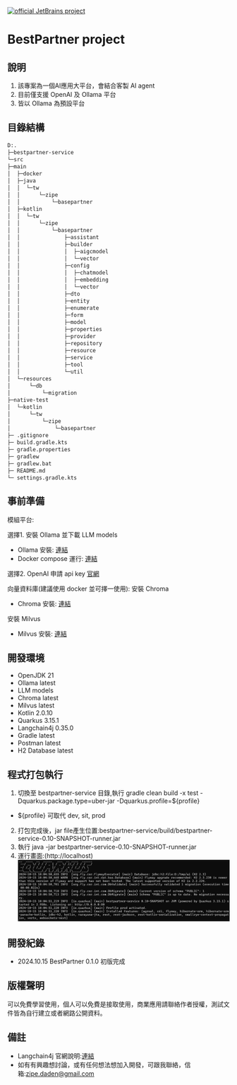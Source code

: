 [![official JetBrains project](https://jb.gg/badges/official.svg)](https://confluence.jetbrains.com/display/ALL/JetBrains+on+GitHub)

BestPartner project
======================
## 說明
1. 該專案為一個AI應用大平台，會結合客製 AI agent
2. 目前僅支援 OpenAI 及 Ollama 平台
3. 皆以 Ollama 為預設平台

## 目錄結構
```
D:.
├─bestpartner-service
└─src
├─main
│  ├─docker
│  ├─java
│  │  └─tw
│  │      └─zipe
│  │          └─basepartner
│  ├─kotlin
│  │  └─tw
│  │      └─zipe
│  │          └─basepartner
│  │              ├─assistant
│  │              ├─builder
│  │              │  ├─aigcmodel
│  │              │  └─vector
│  │              ├─config
│  │              │  ├─chatmodel
│  │              │  ├─embedding
│  │              │  └─vector
│  │              ├─dto
│  │              ├─entity
│  │              ├─enumerate
│  │              ├─form
│  │              ├─model
│  │              ├─properties
│  │              ├─provider
│  │              ├─repository
│  │              ├─resource
│  │              ├─service
│  │              ├─tool
│  │              └─util
│  └─resources
│      └─db
│          └─migration
├─native-test
│  └─kotlin
│      └─tw
│          └─zipe
│              └─basepartner
├─ .gitignore
├─ build.gradle.kts
├─ gradle.properties
├─ gradlew
├─ gradlew.bat
├─ README.md
└─ settings.gradle.kts
```

## 事前準備
模組平台:

選擇1. 安裝 Ollama 並下載 LLM models
- Ollama 安裝: [連結](https://blog.darkthread.net/blog/ollam-open-webui/)
- Docker compose 運行: [連結](https://blog.darkthread.net/blog/ollam-open-webui/)

選擇2. OpenAI 申請 api key [官網](https://openai.com/)

向量資料庫(建議使用 docker 並可擇一使用):
安裝 Chroma
- Chroma 安裝: [連結](https://cookbook.chromadb.dev/core/install/#chroma-jsts-client)

安裝 Milvus
- Milvus 安裝: [連結](https://www.milvus-io.com/getstarted/standalone/install_standalone-docker)

## 開發環境
* OpenJDK 21
* Ollama latest
* LLM models
* Chroma latest
* Milvus latest
* Kotlin 2.0.10
* Quarkus 3.15.1
* Langchain4j 0.35.0
* Gradle latest
* Postman latest
* H2 Database latest

## 程式打包執行
1. 切換至 bestpartner-service 目錄,執行 gradle clean build -x test -Dquarkus.package.type=uber-jar -Dquarkus.profile=${profile}
- ${profile} 可取代 dev, sit, prod
2. 打包完成後，jar file產生位置:bestpartner-service/build/bestpartner-service-0.10-SNAPSHOT-runner.jar
3. 執行 java -jar bestpartner-service-0.10-SNAPSHOT-runner.jar
4. 運行畫面:(http://localhost)
![](docs/images/service-start.png)

## 開發紀錄
* 2024.10.15 BestPartner 0.1.0 初版完成

## 版權聲明
可以免費學習使用，個人可以免費是接取使用，商業應用請聯絡作者授權，測試文件皆為自行建立或者網路公開資料。

## 備註
* Langchain4j 官網說明:[連結](https://docs.langchain4j.dev/)
* 如有有興趣想討論，或有任何想法想加入開發，可跟我聯絡，信箱:zipe.daden@gmail.com
